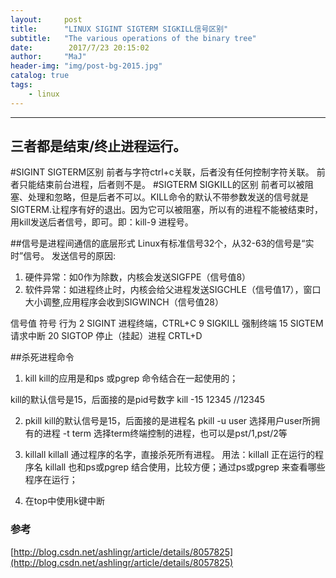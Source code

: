 ```yaml
---
layout:     post
title:      "LINUX SIGINT SIGTERM SIGKILL信号区别"
subtitle:   "The various operations of the binary tree"
date:        2017/7/23 20:15:02 
author:     "MaJ"
header-img: "img/post-bg-2015.jpg"
catalog: true
tags:
    - linux
---
```

---

三者都是结束/终止进程运行。
--
#SIGINT SIGTERM区别
前者与字符ctrl+c关联，后者没有任何控制字符关联。
前者只能结束前台进程，后者则不是。
#SIGTERM SIGKILL的区别
前者可以被阻塞、处理和忽略，但是后者不可以。KILL命令的默认不带参数发送的信号就是SIGTERM.让程序有好的退出。因为它可以被阻塞，所以有的进程不能被结束时，用kill发送后者信号，即可。即：kill-9 进程号。

##信号是进程间通信的底层形式
Linux有标准信号32个，从32-63的信号是“实时”信号。
发送信号的原因:

1. 硬件异常：如0作为除数，内核会发送SIGFPE（信号值8）
2. 软件异常：如进程终止时，内核会给父进程发送SIGCHLE（信号值17），窗口大小调整,应用程序会收到SIGWINCH（信号值28）

信号值      符号      行为
2          SIGINT    进程终端，CTRL+C
9          SIGKILL   强制终端
15         SIGTEM    请求中断
20         SIGTOP    停止（挂起）进程 CRTL+D

##杀死进程命令
1.  kill
kill的应用是和ps 或pgrep 命令结合在一起使用的；

kill的默认信号是15，后面接的是pid号数字
kill -15 12345   //12345

2. pkill
kill的默认信号是15，后面接的是进程名
pkill -u user 选择用户user所拥有的进程
       -t term 选择term终端控制的进程，也可以是pst/1,pst/2等
3. killall
killall 通过程序的名字，直接杀死所有进程。
用法：killall 正在运行的程序名
killall 也和ps或pgrep 结合使用，比较方便；通过ps或pgrep 来查看哪些程序在运行；

4. 在top中使用k键中断

### 参考
[http://blog.csdn.net/ashlingr/article/details/8057825](http://blog.csdn.net/ashlingr/article/details/8057825)